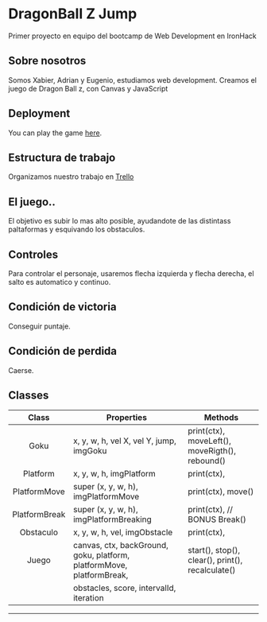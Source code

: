 # DragonBall Z Jump

Primer proyecto en equipo del bootcamp de Web Development en IronHack

## Sobre nosotros

Somos Xabier, Adrian y Eugenio, estudiamos web development. Creamos el juego de Dragon Ball z, con Canvas y JavaScript

## Deployment

You can play the game [here](#).

## Estructura de trabajo

Organizamos nuestro trabajo en [Trello](https://trello.com/b/FaqIs49l/proyecto-dragonball-jump)

## El juego..

El objetivo es subir lo mas alto posible, ayudandote de las distintass paltaformas y esquivando los obstaculos.

## Controles

Para controlar el personaje, usaremos flecha izquierda y flecha derecha, el salto es automatico y continuo.

## Condición de victoria

Conseguir puntaje.

## Condición de perdida

Caerse.

## Classes

|   Class      | Properties                                                            | Methods                                          |
| :----------: | --------------------------------------------------------------------- | ------------------------------------------------ |
|   Goku       | x, y, w, h, vel X, vel Y, jump, imgGoku                               | print(ctx), moveLeft(), moveRigth(), rebound()   |
| Platform     | x, y, w, h, imgPlatform                                               | print(ctx),                                      |
| PlatformMove | super (x, y, w, h), imgPlatformMove                                   | print(ctx), move()                               |
| PlatformBreak| super (x, y, w, h), imgPlatformBreaking                               | print(ctx), // BONUS Break()                     |
| Obstaculo    | x, y, w, h, vel, imgObstacle                                          | print(ctx),                                      |
|   Juego      | canvas, ctx, backGround, goku, platform, platformMove, platformBreak, | start(), stop(), clear(), print(), recalculate() |
|              | obstacles, score, intervalId, iteration                               |                                                  |
---
